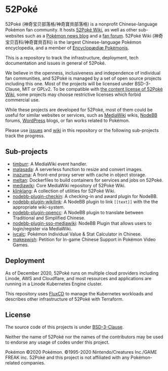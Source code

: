 52Poké
======

52Poké (神奇宝贝部落格/神奇寶貝部落格) is a nonprofit Chinese-language Pokémon fan community. It hosts [52Poké Wiki](https://52poke.wiki/), as well as other sub-websites such as a [Pokémon news blog](https://52poke.com/) and a [fan forum](https://52poke.net/). 52Poké Wiki (神奇宝贝百科/神奇寶貝百科) is the largest Chinese-language Pokémon encyclopedia, and a member of [Encyclopædiæ Pokémonis](http://www.encyclopaediae-pokemonis.org/).

This is a repository to track the infrastructure, deployment, tech documentation and issues in general of 52Poké.

We believe in the openness, inclusiveness and independence of individual fan communities, and 52Poké is managed by a set of open source projects including this one. Most of the projects will be licensed under BSD-3-Clause, MIT or GPLv2. To be compatible with [the content license of 52Poké Wiki](https://creativecommons.org/licenses/by-nc-sa/3.0/), some projects may choose restrictive licenses which forbid commercial use.

While these projects are developed for 52Poké, most of them could be useful for similar websites or services, such as [MediaWiki](https://www.mediawiki.org/) wikis, [NodeBB](https://nodebb.org/) forums, [WordPress](https://wordpress.org/) blogs, or fan works related to Pokémon.

Please use [issues](https://github.com/mudkipme/52poke/issues) and [wiki](https://github.com/mudkipme/52poke/wiki) in this repository or the following sub-projects track the progress.

## Sub-projects

- [timburr](https://github.com/mudkipme/timburr): A MediaWiki event handler.
- [malasada](https://github.com/mudkipme/malasada): A serverless function to resize and convert images.
- [inazuma](https://github.com/mudkipme/inazuma): A front-end proxy server with cache in object storage.
- [meltan](https://github.com/mudkipme/meltan): Dockerfiles to build containers for services and jobs on 52Poké.
- [mediawiki](https://github.com/mudkipme/mediawiki): Core MediaWiki repository of 52Poké Wiki.
- [klinklang](https://github.com/mudkipme/klinklang): A collection of utilities for 52Poké Wiki.
- [nodebb-plugin-checkin](https://github.com/mudkipme/nodebb-plugin-checkin): A checking-in and award plugin for NodeBB.
- [nodebb-plugin-wikilink](https://github.com/mudkipme/nodebb-plugin-wikilink): A NodeBB plugin to link `[[text]]` with the the appropriate wiki-system.
- [nodebb-plugin-opencc](https://github.com/mudkipme/nodebb-plugin-opencc): A NodeBB plugin to translate between Traditional and Simplified Chinese.
- [nodebb-plugin-sso-mediawiki](https://github.com/mudkipme/nodebb-plugin-sso-mediawiki): NodeBB Plugin that allows users to login/register via MediaWiki.
- [ivcalc](https://github.com/mudkipme/ivcalc): Pokémon Individual Value & Stat Calculator in Chinese.
- [makeawish](https://github.com/mudkipme/makeawish): Petition for In-game Chinese Support in Pokémon Video Games.

## Deployment

As of December 2020, 52Poké runs on multiple cloud providers including Linode, AWS and Cloudflare, and most resources and applications are running in a Linode Kubernetes Engine cluster.

This repository uses [FluxCD](https://fluxcd.io/) to manage the Kubernetes workloads and describes other infrastructure of 52Poké with Terraform.

## License

The source code of this projects is under [BSD-3-Clause](LICENSE).

Neither the name of 52Poké nor the names of the contributors may be used to endorse any usage of codes under this project.

Pokémon ©2020 Pokémon. ©1995-2020 Nintendo/Creatures Inc./GAME FREAK inc. 52Poké and this project is not affiliated with any Pokémon-related companies.